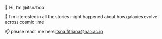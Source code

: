  👋 Hi, I’m @itsnaboo
 
 👀 I’m interested in all the stories might happened about how galaxies evolve across cosmic time

 📫 please reach me here:itsna.fitriana@nao.ac.jp

<!---
itsnaboo/itsnaboo is a ✨ special ✨ repository because its `README.md` (this file) appears on your GitHub profile.
You can click the Preview link to take a look at your changes.
--->
